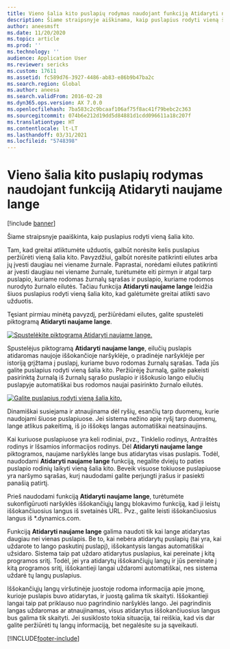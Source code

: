 ```yaml
---
title: Vieno šalia kito puslapių rodymas naudojant funkciją Atidaryti naujame lange
description: Šiame straipsnyje aiškinama, kaip puslapius rodyti vieną šalia kito.
author: aneesmsft
ms.date: 11/20/2020
ms.topic: article
ms.prod: ''
ms.technology: ''
audience: Application User
ms.reviewer: sericks
ms.custom: 17611
ms.assetid: fc589d76-3927-4486-ab83-e86b9b47ba2c
ms.search.region: Global
ms.author: aneesa
ms.search.validFrom: 2016-02-28
ms.dyn365.ops.version: AX 7.0.0
ms.openlocfilehash: 7ba583c2c9bcaaf106af75f8ac41f79bebc2c363
ms.sourcegitcommit: 074b6e212d19dd5d84881d1cdd096611a18c207f
ms.translationtype: HT
ms.contentlocale: lt-LT
ms.lasthandoff: 03/31/2021
ms.locfileid: "5748398"
---
```

# <a name="show-pages-side-by-side-using-the-open-in-new-window-feature"></a>Vieno šalia kito puslapių rodymas naudojant funkciją Atidaryti naujame lange

[!include [banner](../includes/banner.md)]

Šiame straipsnyje paaiškinta, kaip puslapius rodyti vieną šalia kito.

Tam, kad greitai atliktumėte užduotis, galbūt norėsite kelis puslapius peržiūrėti vieną šalia kito. Pavyzdžiui, galbūt norėsite patikrinti eilutes arba jų įvesti daugiau nei viename žurnale. Paprastai, norėdami eilutes patikrinti ar įvesti daugiau nei viename žurnale, turėtumėte eiti pirmyn ir atgal tarp puslapio, kuriame rodomas žurnalų sąrašas ir puslapio, kuriame rodomos nurodyto žurnalo eilutės. Tačiau funkcija **Atidaryti naujame lange** leidžia šiuos puslapius rodyti vieną šalia kito, kad galėtumėte greitai atlikti savo užduotis.

Tęsiant pirmiau minėtą pavyzdį, peržiūrėdami eilutes, galite spustelėti piktogramą **Atidaryti naujame lange**.

[![Spustelėkite piktogramą Atidaryti naujame lange.](./media/open-in-new-window-icon.png)](./media/open-in-new-window-icon.png)

Spustelėjus piktogramą **Atidaryti naujame lange**, eilučių puslapis atidaromas naujoje iššokančioje naršyklėje, o pradinėje naršyklėje per istoriją grįžtama į puslapį, kuriame buvo rodomas žurnalų sąrašas. Tada jūs galite puslapius rodyti vieną šalia kito. Peržiūrėję žurnalą, galite pakeisti pasirinktą žurnalą iš žurnalų sąrašo puslapio ir iššokusio lango eilučių puslapyje automatiškai bus rodomos naujai pasirinkto žurnalo eilutės.

[![Galite puslapius rodyti vieną šalia kito.](./media/pages-show-side-by-side.png)](./media/pages-show-side-by-side.png)

Dinamiškai susiejama ir atnaujinama dėl ryšių, esančių tarp duomenų, kurie naudojami šiuose puslapiuose. Jei sistema nežino apie ryšį tarp duomenų, lange atlikus pakeitimą, iš jo iššokęs langas automatiškai neatsinaujins.

Kai kuriuose puslapiuose yra keli rodiniai, pvz., Tinklelio rodinys, Antraštės rodinys ir Išsamios informacijos rodinys. Dėl **Atidaryti naujame lange** piktogramos, naujame naršyklės lange bus atidarytas visas puslapis. Todėl, naudodami **Atidaryti naujame lange** funkciją, negalite dviejų to paties puslapio rodinių laikyti vieną šalia kito. Beveik visuose tokiuose puslapiuose yra naršymo sąrašas, kurį naudodami galite perjungti įrašus ir pasiekti panašią patirtį.

Prieš naudodami funkciją **Atidaryti naujame lange**, turėtumėte sukonfigūruoti naršyklės iššokančiųjų langų blokavimo funkciją, kad ji leistų iššokančiuosius langus iš svetainės URL. Pvz., galite leisti iššokančiuosius langus iš \*.dynamics.com.

Funkciją **Atidaryti naujame lange** galima naudoti tik kai lange atidarytas daugiau nei vienas puslapis. Be to, kai nebėra atidarytų puslapių (tai yra, kai uždarote to lango paskutinį puslapį), iššokantysis langas automatiškai užsidaro. Sistema taip pat uždaro atidarytus puslapius, kai pereinate į kitą programos sritį. Todėl, jei yra atidarytų iššokančiųjų langų ir jūs pereinate į kitą programos sritį, iššokantieji langai uždaromi automatiškai, nes sistema uždarė tų langų puslapius.

Iššokančiųjų langų viršutinėje juostoje rodoma informacija apie įmonę, kurioje puslapis buvo atidarytas, ir juostą galima tik skaityti. Iššokantieji langai taip pat priklauso nuo pagrindinio naršyklės lango. Jei pagrindinis langas uždaromas ar atnaujinamas, visus atidarytus iššokančiuosius langus bus galima tik skaityti. Jei susiklosto tokia situacija, tai reiškia, kad vis dar galite peržiūrėti tų langų informaciją, bet negalėsite su ja sąveikauti.


[!INCLUDE[footer-include](../../../includes/footer-banner.md)]